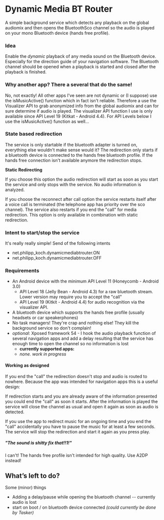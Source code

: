 # Dynamic Media BT Router
A simple background service which detects any playback on the global audiomix and then opens the BluetoothSco channel so the audio is played on your mono Bluetooth device (hands free profile).

### Idea
Enable the _dynamic_ playback of any media sound on the Bluetooth device. Especially for the direction guide of your navigation software.
The Bluetooth channel should be opened when a playback is started and closed after the playback is finished.

### Why another app? There a several that do the same!
No, not exactly! All other apps I've seen are not dynamic or (I suppose) use the isMusicActive() function which in fact isn't reliable.
Therefore a use the Visualizer API to grab anonymized info from the global audiomix and can for sure determine if audio is played.
The visualizer API function I use is only available since API Level 19 (Kitkat - Android 4.4). For API Levels below I use the isMusicActive() function as well...

### State based redirection
The service is only startable if the bluetooth adapter is turned on, everything else wouldn't make sense would it?
The redirection only starts if a bluetooth device is connected to the hands free bluetooth profile. If the hands free connection isn't available anymore the redirection stops.

**Static Redirecting**

If you choose this option the audio redirection will start as soon as you start the service and only stops with the service. No audio information is analyzed.

If you choose the reconnect after call option the service restarts itself after a voice call is terminated (the telephone app has priority over the sco channel).
The service also restarts if you end the "call" for media redirection. This option is only available in combination with static redirection.

### Intent to start/stop the service
It's really really simple!
Send of the following intents
- net.philipp_koch.dynamicmediabtrouter.ON
- net.philipp_koch.dynamicmediabtrouter.OFF

### Requirements
- An Android device with the minimum API Level 11 (Honeycomb - Android 3.0)
    - API Level 18 (Jelly Bean - Android 4.3) for a raw bluetooth stream. Lower version may require you to accept the "call"
    - API Level 19 (Kitkit - Android 4.4) for audio recognition via the visualizer API.
- A bluetooth device which supports the hands free profile (usually headsets or car speakerphones)
- No task managers! They're crap and nothing else! They kill the background service so don't complain!
- _optional_: Xposed framework 54 - I hook the audio playback function of several navigation apps and add a delay resulting that the service has enough time to open the channel so no information is lost
    - **currently supported apps:**
    - _none. work in progress_

#### Working as designed
If you end the "call" the redirection doesn't stop and audio is routed to nowhere.
Because the app was intended for navigation apps this is a useful design:

If redirection starts and you are already aware of the information presented you could end the "call" as soon it starts.
After the information is played the service will close the channel as usual and open it again as soon as audio is detected.

If you use the app to redirect music for an ongoing time and you end the "call" accidentally you have to pause the music for at least a few seconds. The service will stop the redirection and start it again as you press play.

##### "_The sound is shitty fix that!!1!_"
I can't! The hands free profile isn't intended for high quality. Use A2DP instead!

## What’s left to do?
Some (minor) things
- Adding a delay/pause while opening the bluetooth channel -- currently audio is lost
- start on boot / on bluetooth device connected _(could currently be done by Tasker)_
